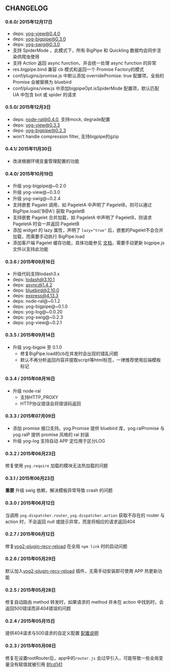 ## CHANGELOG

#### 0.6.0/ 2015年12月17日

- deps: yog-view@0.4.0
- deps: yog-bigpipe@0.3.0
- deps: yog-swig@0.3.0
- 支持 SpiderMode ，此模式下，所有 BigPipe 和 Quickling 数据均会同步渲染供爬虫使用
- 支持 Action 返回 async function，并会统一处理 async function 的异常
- res.bigpipe.bind 兼容 cb 模式和返回一个 Promise Factory的模式
- conf/plugins/promise.js 中默认添加 overridePromise: true 配置项，全局的 Promise 会被替换为 bluebird
- conf/plugins/view.js 中添加bigpipeOpt.isSpiderMode 配置项，默认匹配 UA 中包含 bot 或 spider 的请求

#### 0.5.0/ 2015年12月3日

- deps: node-ral@0.4.0, 支持mock, degrade配置
- deps: yog-view@0.3.3
- deps: yog-bigpipe@0.2.3
- won't handle compression filter, 支持bigpipe的gzip

#### 0.4.1/ 2015年11月30日

- 改进根据环境变量管理配置的功能

#### 0.4.0/ 2015年10月19日

- 升级 yog-bigpipe@~0.2.0
- 升级 yog-view@~0.3.0
- 升级 yog-swig@~0.2.4
- 支持嵌套 Pagalet 调用，如 PageletA 中声明了 PageletB，则可以通过 BigPipe.load('B@A') 获取 PageletB
- 支持嵌套 Pagelet 合并加载，如 PageletA 中声明了 PageletB，则请求 PageletA 时会一并返回 PageletB
- 添加 widget 的 lazy 属性，声明了 `lazy="true"` 后，嵌套的Pagelet不会合并加载，而需要手动执行 BigPipe.load
- 添加客户端 Pagelet 缓存功能，具体功能参见 [文档](https://github.com/fex-team/yog2-app-template/tree/master/client/static/js)，需要手动更新 bigpipe.js 文件以支持此功能

#### 0.3.6 / 2015年09月16日

- 升级代码支持lodash3.x
- deps: lodash@3.10.1
- deps: async@1.4.2
- deps: bluebird@2.10.0
- deps: express@4.13.3
- deps: node-ral@~0.1.2
- deps: yog-bigpipe@~0.1.0
- deps: yog-log@~0.0.20
- deps: yog-swig@~0.2.3
- deps: yog-view@~0.2.1

#### 0.3.5 / 2015年09月14日

- 升级 yog-bigpie 至 0.1.0
    - 修复BigPipe.load的cb在并发时会出现的错乱问题
    - 默认不再分析返回内容并提取script等html标签，一律推荐使用后端模板标记

#### 0.3.4 / 2015年08月16日

- 升级 node-ral
    - 支持HTTP_PROXY
    - HTTP协议错误会将错误码返回

#### 0.3.3 / 2015年07月09日

- 添加 promise 接口支持。yog.Promise 提供 bluebird 库，yog.ralPromise 与 yog.ralP 提供 promise 风格的 ral 封装
- 升级 yog-log 支持自动 APP 定位用于区分LOG

#### 0.3.2 / 2015年06月23日

修复使用 `yog.require` 加载的模块无法热加载的问题

#### 0.3.1 / 2015年06月23日

**重要** 升级 swig 依赖，解决模板异常导致 crash 的问题

#### 0.3.0 / 2015年06月12日

当调用 `yog.dispatcher.router`, `yog.dispatcher.action`  获取不存在的 router 与 action 时，不会返回 null 或提示异常，而是将相应的请求返回404

#### 0.2.7 / 2015年06月12日

修复[yog2-plugin-recv-reload](https://github.com/hefangshi/yog2-plugin-recv-reload) 在全局 `npm link` 时的启动问题

#### 0.2.6 / 2015年05月29日

默认加入[yog2-plugin-recv-reload](https://github.com/hefangshi/yog2-plugin-recv-reload) 插件，无需手动安装即可使用 APP 热更新功能

#### 0.2.5 / 2015年05月28日

修复自动路由 method 转发时，如果请求的 method 并未在 action 中找到时，会返回500错误而非404错误的问题

#### 0.2.4 / 2015年05月15日

提供404请求与500请求的自定义配置 [配置说明](https://github.com/fex-team/yog2-framework-template/blob/master/conf/plugins/http.js#L38-L84)

#### 0.2.3 / 2015年05月08日

修复在设置rootRouter后，app中的`router.js` 会过早引入，可能导致一些全局变量没有赋值就被引用 [8fcd141](https://github.com/fex-team/yog2-kernel/commit/8fcd141c997a7d0a771cdaf271da8289b5380532)
